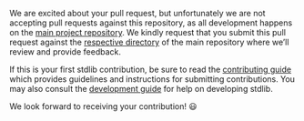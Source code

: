 <!-- ----------^ Click "Preview"! -->

We are excited about your pull request, but unfortunately we are not accepting pull requests against this repository, as all development happens on the [main project repository](https://github.com/stdlib-js/stdlib). We kindly request that you submit this pull request against the [respective directory](https://github.com/stdlib-js/stdlib/tree/develop/lib/node_modules/%40stdlib/random/streams/levy) of the main repository where we’ll review and provide feedback. 

If this is your first stdlib contribution, be sure to read the [contributing guide](https://github.com/stdlib-js/stdlib/blob/develop/CONTRIBUTING.md) which provides guidelines and instructions for submitting contributions. You may also consult the [development guide](https://github.com/stdlib-js/stdlib/blob/develop/docs/contributing/development.md) for help on developing stdlib.

We look forward to receiving your contribution! :smiley: